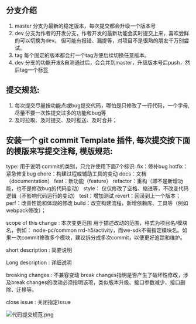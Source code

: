 ## 分支介绍
1. master 分支为最新的稳定版本，每次提交都会升级一个版本号
2. dev 分支为作者的开发分支，作者开发的最新功能会实时提交上来，喜欢尝鲜的可以切换为dev。 但可能有报错、漏提等，对项目不是很熟的朋友千万别尝试。
3. tag 每个固定的版本都会打一个tag方便后续切换任意版本。
4. dev 分支的功能开发&自测通过后，会合并到master，升级版本号后push，然后tag一个标签

## 提交规范:
1. 每次提交尽量按功能点或bug提交代码，哪怕是只修改了一行代码，一个字母,尽量不要一次性提交过多的功能和bug等
2. 及时拉取、及时提交、及时推送、及时合并；

## 安装一个 git commit Template 插件, 每次提交按下面的模版来写提交注释, 模版规范:
type: 用于说明 commit的类别，只允许使用下面7个标识:
    fix：修补bug
    hotfix：紧急修复bug
    chore：构建过程或辅助工具的变动
    docs：文档（documentation）
    feat：新功能（feature）
    refactor：重构（即不是新增功能，也不是修改bug的代码变动）
    style： 仅仅修改了空格、缩进等，不改变代码逻辑（不影响代码运行的变动）
    test：增加测试
    revert：回滚到上一个版本；
    perf：改善性能和体现的修改
    build：改变构建流程，新增依赖库、工具等（例如webpack修改）；

scope of  this change : 本次变更范围
用于描述改动的范围，格式为项目名/模块名，例如： node-pc/common rrd-h5/activity，而we-sdk不需指定模块名。如果一次commit修改多个模块，建议拆分成多次commit，以便更好追踪和维护。


short description : 简要说明

Long description : 详细说明

breaking changes : 不兼容变动
break changes指明是否产生了破坏性修改，涉及break changes的改动必须指明该项，类似版本升级、接口参数减少、接口删除、迁移等。

close issue : 关闭指定Issue


![代码提交规范.png](image/代码提交规范.png)
